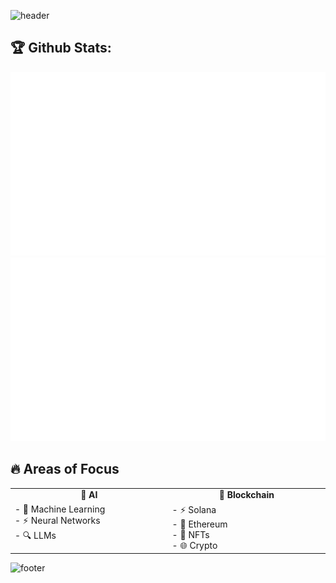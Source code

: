 <!-- https://github.com/jstrieb/github-stats -->
<!-- https://github.com/gleich/profile_stack -->
<!-- https://github.com/abhisheknaiidu/awesome-github-profile-readme#github-actions- -->

<!-- https://github.com/kyechan99/capsule-render -->
<!-- https://github.com/jstrieb/github-stats -->
<!-- https://github.com/gleich/profile_stack -->
<!-- https://github.com/abhisheknaiidu/awesome-github-profile-readme#github-actions- -->

<!-- https://github.com/kyechan99/capsule-render -->
<!-- https://github.com/jstrieb/github-stats -->
<!-- https://github.com/gleich/profile_stack -->
<!-- https://github.com/abhisheknaiidu/awesome-github-profile-readme#github-actions- -->

<!-- https://github.com/kyechan99/capsule-render -->
![header](https://capsule-render.vercel.app/api?type=waving&color=0:FF4F9A,100:FFCC33&height=250&section=header&text=Sofware%20Developer%20in%20Emerging%20Tech&fontSize=40)
<!--## Github Contributions:
![snake gif](https://github.com/jrocca82/jrocca82/blob/output/github-contribution-grid-snake.svg)-->

## 🏆 Github Stats:

<div align="center">
<img src="https://github.com/jrocca82/git-profile/blob/master/generated/overview.svg" />
<img src="https://github.com/jrocca82/git-profile/blob/master/generated/languages.svg" />
</div>

## 🔥 Areas of Focus

<div align="center">
  <table>
    <tr>
      <td align="center" valign="top" width="250"><strong>🤖 AI</strong></td>
      <td align="center" valign="top" width="250"><strong>🔗 Blockchain</strong></td>
    </tr>
    <tr>
      <td valign="top" width="250">
        - 🧠 Machine Learning <br>
        - ⚡ Neural Networks <br>
        - 🔍 LLMs
      </td>
      <td valign="top" width="250">
        - ⚡ Solana <br>
        - 💎 Ethereum <br>
        - 🎨 NFTs <br>
        - 🌐 Crypto
      </td>
    </tr>
  </table>
</div>

![footer](https://capsule-render.vercel.app/api?section=footer&type=waving&color=0:FF4F9A,100:FFCC33)
